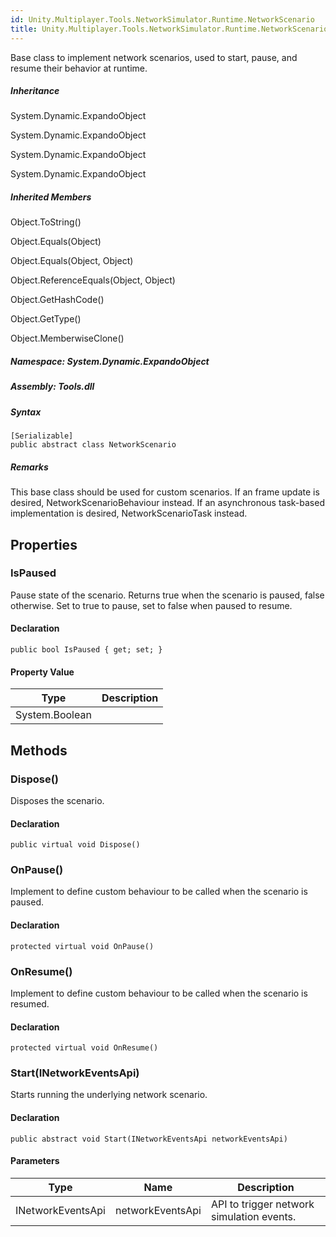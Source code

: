 ```yaml
---  
id: Unity.Multiplayer.Tools.NetworkSimulator.Runtime.NetworkScenario  
title: Unity.Multiplayer.Tools.NetworkSimulator.Runtime.NetworkScenario  
---
```


<div class="markdown level0 summary">

Base class to implement network scenarios, used to start, pause, and
resume their behavior at runtime.

</div>

<div class="markdown level0 conceptual">

</div>

<div class="inheritance">

##### Inheritance

<div class="level0">

System.Dynamic.ExpandoObject

</div>

<div class="level1">

System.Dynamic.ExpandoObject

</div>

<div class="level2">

System.Dynamic.ExpandoObject

</div>

<div class="level2">

System.Dynamic.ExpandoObject

</div>

</div>

<div class="inheritedMembers">

##### Inherited Members

<div>

Object.ToString()

</div>

<div>

Object.Equals(Object)

</div>

<div>

Object.Equals(Object, Object)

</div>

<div>

Object.ReferenceEquals(Object, Object)

</div>

<div>

Object.GetHashCode()

</div>

<div>

Object.GetType()

</div>

<div>

Object.MemberwiseClone()

</div>

</div>

##### **Namespace**: System.Dynamic.ExpandoObject

##### **Assembly**: Tools.dll

##### Syntax

``` lang-csharp
[Serializable]
public abstract class NetworkScenario
```

##### **Remarks**

<div class="markdown level0 remarks">

This base class should be used for custom scenarios. If an frame update
is desired, NetworkScenarioBehaviour instead. If an asynchronous
task-based implementation is desired, NetworkScenarioTask instead.

</div>

## Properties 

### IsPaused

<div class="markdown level1 summary">

Pause state of the scenario. Returns true when the scenario is paused,
false otherwise. Set to true to pause, set to false when paused to
resume.

</div>

<div class="markdown level1 conceptual">

</div>

#### Declaration

``` lang-csharp
public bool IsPaused { get; set; }
```

#### Property Value

| Type           | Description |
|----------------|-------------|
| System.Boolean |             |

## Methods 

### Dispose()

<div class="markdown level1 summary">

Disposes the scenario.

</div>

<div class="markdown level1 conceptual">

</div>

#### Declaration

``` lang-csharp
public virtual void Dispose()
```

### OnPause()

<div class="markdown level1 summary">

Implement to define custom behaviour to be called when the scenario is
paused.

</div>

<div class="markdown level1 conceptual">

</div>

#### Declaration

``` lang-csharp
protected virtual void OnPause()
```

### OnResume()

<div class="markdown level1 summary">

Implement to define custom behaviour to be called when the scenario is
resumed.

</div>

<div class="markdown level1 conceptual">

</div>

#### Declaration

``` lang-csharp
protected virtual void OnResume()
```

### Start(INetworkEventsApi)

<div class="markdown level1 summary">

Starts running the underlying network scenario.

</div>

<div class="markdown level1 conceptual">

</div>

#### Declaration

``` lang-csharp
public abstract void Start(INetworkEventsApi networkEventsApi)
```

#### Parameters

| Type              | Name             | Description                               |
|-------------------|------------------|-------------------------------------------|
| INetworkEventsApi | networkEventsApi | API to trigger network simulation events. |
